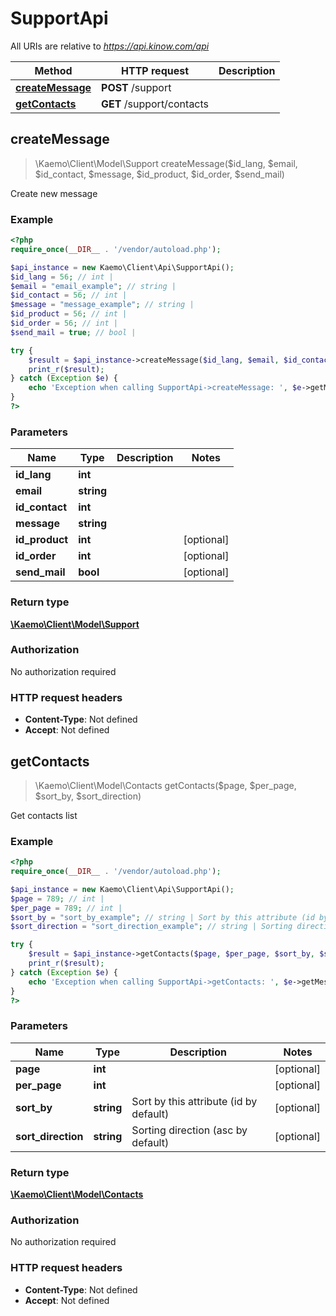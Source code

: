 # SupportApi

All URIs are relative to *https://api.kinow.com/api*

Method | HTTP request | Description
------------- | ------------- | -------------
[**createMessage**](#createMessage) | **POST** /support | 
[**getContacts**](#getContacts) | **GET** /support/contacts | 


## **createMessage**
> \Kaemo\Client\Model\Support createMessage($id_lang, $email, $id_contact, $message, $id_product, $id_order, $send_mail)



Create new message

### Example
```php
<?php
require_once(__DIR__ . '/vendor/autoload.php');

$api_instance = new Kaemo\Client\Api\SupportApi();
$id_lang = 56; // int | 
$email = "email_example"; // string | 
$id_contact = 56; // int | 
$message = "message_example"; // string | 
$id_product = 56; // int | 
$id_order = 56; // int | 
$send_mail = true; // bool | 

try {
    $result = $api_instance->createMessage($id_lang, $email, $id_contact, $message, $id_product, $id_order, $send_mail);
    print_r($result);
} catch (Exception $e) {
    echo 'Exception when calling SupportApi->createMessage: ', $e->getMessage(), PHP_EOL;
}
?>
```

### Parameters

Name | Type | Description  | Notes
------------- | ------------- | ------------- | -------------
 **id_lang** | **int**|  |
 **email** | **string**|  |
 **id_contact** | **int**|  |
 **message** | **string**|  |
 **id_product** | **int**|  | [optional]
 **id_order** | **int**|  | [optional]
 **send_mail** | **bool**|  | [optional]

### Return type

[**\Kaemo\Client\Model\Support**](#Support)

### Authorization

No authorization required

### HTTP request headers

 - **Content-Type**: Not defined
 - **Accept**: Not defined

## **getContacts**
> \Kaemo\Client\Model\Contacts getContacts($page, $per_page, $sort_by, $sort_direction)



Get contacts list

### Example
```php
<?php
require_once(__DIR__ . '/vendor/autoload.php');

$api_instance = new Kaemo\Client\Api\SupportApi();
$page = 789; // int | 
$per_page = 789; // int | 
$sort_by = "sort_by_example"; // string | Sort by this attribute (id by default)
$sort_direction = "sort_direction_example"; // string | Sorting direction (asc by default)

try {
    $result = $api_instance->getContacts($page, $per_page, $sort_by, $sort_direction);
    print_r($result);
} catch (Exception $e) {
    echo 'Exception when calling SupportApi->getContacts: ', $e->getMessage(), PHP_EOL;
}
?>
```

### Parameters

Name | Type | Description  | Notes
------------- | ------------- | ------------- | -------------
 **page** | **int**|  | [optional]
 **per_page** | **int**|  | [optional]
 **sort_by** | **string**| Sort by this attribute (id by default) | [optional]
 **sort_direction** | **string**| Sorting direction (asc by default) | [optional]

### Return type

[**\Kaemo\Client\Model\Contacts**](#Contacts)

### Authorization

No authorization required

### HTTP request headers

 - **Content-Type**: Not defined
 - **Accept**: Not defined

